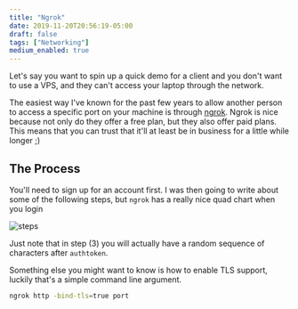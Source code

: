 ```yaml
---
title: "Ngrok"
date: 2019-11-20T20:56:19-05:00
draft: false
tags: ["Networking"]
medium_enabled: true
---
```


Let's say you want to spin up a quick demo for a client and you don't want to use a VPS, and they can't access your laptop through the network. 

The easiest way I've known for the past few years to allow another person to access a specific port on your machine is through [ngrok](https://ngrok.com/). Ngrok is nice because not only do they offer a free plan, but they also offer paid plans. This means that you can trust that it'll at least be in business for a little while longer ;)

## The Process

You'll need to sign up for an account first. I was then going to write about some of the following steps, but `ngrok` has a really nice quad chart when you login

![steps](/files/images/blog/0932485094325.png)

Just note that in step (3) you will actually have a random sequence of characters after `authtoken`. 

Something else you might want to know is how to enable TLS support, luckily that's a simple command line argument.

```bash
ngrok http -bind-tls=true port
```

